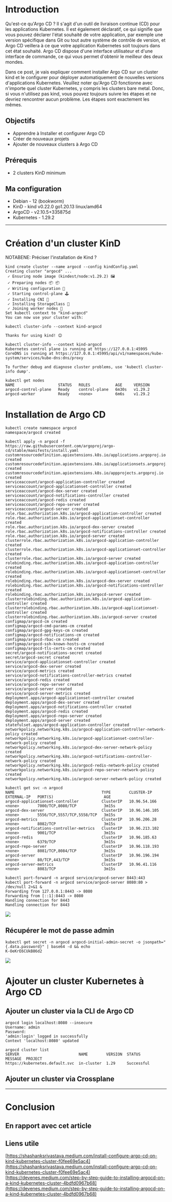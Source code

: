 # Introduction

Qu'est-ce qu'Argo CD ? Il s'agit d'un outil de livraison continue (CD) pour les applications Kubernetes. Il est également déclaratif, ce qui signifie que vous pouvez déclarer l'état souhaité de votre application, par exemple une version spécifique dans Git ou tout autre système de contrôle de version, et Argo CD veillera à ce que votre application Kubernetes soit toujours dans cet état souhaité. Argo CD dispose d'une interface utilisateur et d'une interface de commande, ce qui vous permet d'obtenir le meilleur des deux mondes.

Dans ce post, je vais expliquer comment installer Argo CD sur un cluster kind et le configurer pour déployer automatiquement de nouvelles versions d'applications Kubernetes. Veuillez noter qu'Argo CD fonctionne avec n'importe quel cluster Kubernetes, y compris les clusters bare metal. Donc, si vous n'utilisez pas kind, vous pouvez toujours suivre les étapes et ne devriez rencontrer aucun problème. Les étapes sont exactement les mêmes.

## Objectifs

- Apprendre à Installer et configurer Argo CD
- Créer de nouveaux projets
- Ajouter de nouveaux clusters à Argo CD

## Prérequis

- 2 clusters KinD minimum

## Ma configuration

- Debian - 12 (bookworm)
- KinD - kind v0.22.0 go1.20.13 linux/amd64
- ArgoCD - v2.10.5+335875d
- Kubernetes - 1.29.2

---

# Création d'un cluster KinD

NOTABENE: Préciser l'installation de Kind ?

```shell ln:false hl:1
kind create cluster --name argocd --config kindConfig.yaml
Creating cluster "argocd" ...
 ✓ Ensuring node image (kindest/node:v1.29.2) 🖼
 ✓ Preparing nodes 📦 📦
 ✓ Writing configuration 📜
 ✓ Starting control-plane 🕹️
 ✓ Installing CNI 🔌
 ✓ Installing StorageClass 💾
 ✓ Joining worker nodes 🚜
Set kubectl context to "kind-argocd"
You can now use your cluster with:

kubectl cluster-info --context kind-argocd

Thanks for using kind! 😊
```

```shell ln:false hl:1
kubectl cluster-info --context kind-argocd
Kubernetes control plane is running at https://127.0.0.1:45995
CoreDNS is running at https://127.0.0.1:45995/api/v1/namespaces/kube-system/services/kube-dns:dns/proxy

To further debug and diagnose cluster problems, use 'kubectl cluster-info dump'.
```

```shell ln:false hl:1
kubectl get nodes
NAME                   STATUS   ROLES           AGE     VERSION
argocd-control-plane   Ready    control-plane   6m30s   v1.29.2
argocd-worker          Ready    <none>          6m6s    v1.29.2
```

# Installation de Argo CD

```shell ln:false hl:1
kubectl create namespace argocd
namespace/argocd created
```

```shell ln:false hl:1
kubectl apply -n argocd -f https://raw.githubusercontent.com/argoproj/argo-cd/stable/manifests/install.yaml
customresourcedefinition.apiextensions.k8s.io/applications.argoproj.io created
customresourcedefinition.apiextensions.k8s.io/applicationsets.argoproj.io created
customresourcedefinition.apiextensions.k8s.io/appprojects.argoproj.io created
serviceaccount/argocd-application-controller created
serviceaccount/argocd-applicationset-controller created
serviceaccount/argocd-dex-server created
serviceaccount/argocd-notifications-controller created
serviceaccount/argocd-redis created
serviceaccount/argocd-repo-server created
serviceaccount/argocd-server created
role.rbac.authorization.k8s.io/argocd-application-controller created
role.rbac.authorization.k8s.io/argocd-applicationset-controller created
role.rbac.authorization.k8s.io/argocd-dex-server created
role.rbac.authorization.k8s.io/argocd-notifications-controller created
role.rbac.authorization.k8s.io/argocd-server created
clusterrole.rbac.authorization.k8s.io/argocd-application-controller created
clusterrole.rbac.authorization.k8s.io/argocd-applicationset-controller created
clusterrole.rbac.authorization.k8s.io/argocd-server created
rolebinding.rbac.authorization.k8s.io/argocd-application-controller created
rolebinding.rbac.authorization.k8s.io/argocd-applicationset-controller created
rolebinding.rbac.authorization.k8s.io/argocd-dex-server created
rolebinding.rbac.authorization.k8s.io/argocd-notifications-controller created
rolebinding.rbac.authorization.k8s.io/argocd-server created
clusterrolebinding.rbac.authorization.k8s.io/argocd-application-controller created
clusterrolebinding.rbac.authorization.k8s.io/argocd-applicationset-controller created
clusterrolebinding.rbac.authorization.k8s.io/argocd-server created
configmap/argocd-cm created
configmap/argocd-cmd-params-cm created
configmap/argocd-gpg-keys-cm created
configmap/argocd-notifications-cm created
configmap/argocd-rbac-cm created
configmap/argocd-ssh-known-hosts-cm created
configmap/argocd-tls-certs-cm created
secret/argocd-notifications-secret created
secret/argocd-secret created
service/argocd-applicationset-controller created
service/argocd-dex-server created
service/argocd-metrics created
service/argocd-notifications-controller-metrics created
service/argocd-redis created
service/argocd-repo-server created
service/argocd-server created
service/argocd-server-metrics created
deployment.apps/argocd-applicationset-controller created
deployment.apps/argocd-dex-server created
deployment.apps/argocd-notifications-controller created
deployment.apps/argocd-redis created
deployment.apps/argocd-repo-server created
deployment.apps/argocd-server created
statefulset.apps/argocd-application-controller created
networkpolicy.networking.k8s.io/argocd-application-controller-network-policy created
networkpolicy.networking.k8s.io/argocd-applicationset-controller-network-policy created
networkpolicy.networking.k8s.io/argocd-dex-server-network-policy created
networkpolicy.networking.k8s.io/argocd-notifications-controller-network-policy created
networkpolicy.networking.k8s.io/argocd-redis-network-policy created
networkpolicy.networking.k8s.io/argocd-repo-server-network-policy created
networkpolicy.networking.k8s.io/argocd-server-network-policy created
```

```shell hl:1
kubectl get svc -n argocd
NAME                                      TYPE        CLUSTER-IP      EXTERNAL-IP   PORT(S)                      AGE
argocd-applicationset-controller          ClusterIP   10.96.54.166    <none>        7000/TCP,8080/TCP            3m15s
argocd-dex-server                         ClusterIP   10.96.146.105   <none>        5556/TCP,5557/TCP,5558/TCP   3m15s
argocd-metrics                            ClusterIP   10.96.206.28    <none>        8082/TCP                     3m15s
argocd-notifications-controller-metrics   ClusterIP   10.96.213.102   <none>        9001/TCP                     3m15s
argocd-redis                              ClusterIP   10.96.185.63    <none>        6379/TCP                     3m15s
argocd-repo-server                        ClusterIP   10.96.118.193   <none>        8081/TCP,8084/TCP            3m15s
argocd-server                             ClusterIP   10.96.196.194   <none>        80/TCP,443/TCP               3m15s
argocd-server-metrics                     ClusterIP   10.96.41.116    <none>        8083/TCP                     3m15s
```

```shell ln:false hl:1,2
kubectl port-forward -n argocd service/argocd-server 8443:443
kubectl port-forward -n argocd service/argocd-server 8080:80 > /dev/null 2>&1 &
Forwarding from 127.0.0.1:8443 -> 8080
Forwarding from [::1]:8443 -> 8080
Handling connection for 8443
Handling connection for 8443
```

![](https://mathod.blog/wp-content/uploads/2024/03/ArgoCD.png)

## Récupérer le mot de passe admin

```
kubectl get secret -n argocd argocd-initial-admin-secret -o jsonpath="{.data.password}" | base64 -d && echo
K-OeKrE6CUkB86d2
```

![](https://mathod.blog/wp-content/uploads/2024/03/ArgoCD_2_big.png)

# Ajouter un cluster Kubernetes à Argo CD

## Ajouter un cluster via la CLI de Argo CD

```shell ln:false
argocd login localhost:8080 --insecure
Username: admin
Password: 
'admin:login' logged in successfully
Context 'localhost:8080' updated
```

```shell ln:false hl:1
argocd cluster list
SERVER                          NAME        VERSION  STATUS      MESSAGE  PROJECT
https://kubernetes.default.svc  in-cluster  1.29     Successful
```

## Ajouter un cluster via Crossplane

---

# Conclusion

## En rapport avec cet article

## Liens utile

[https://shashanksrivastava.medium.com/install-configure-argo-cd-on-kind-kubernetes-cluster-f0fee69e5ac4](https://shashanksrivastava.medium.com/install-configure-argo-cd-on-kind-kubernetes-cluster-f0fee69e5ac4)  
[https://devenes.medium.com/step-by-step-guide-to-installing-argocd-on-a-kind-kubernetes-cluster-4bdfd0967b68](https://devenes.medium.com/step-by-step-guide-to-installing-argocd-on-a-kind-kubernetes-cluster-4bdfd0967b68)
